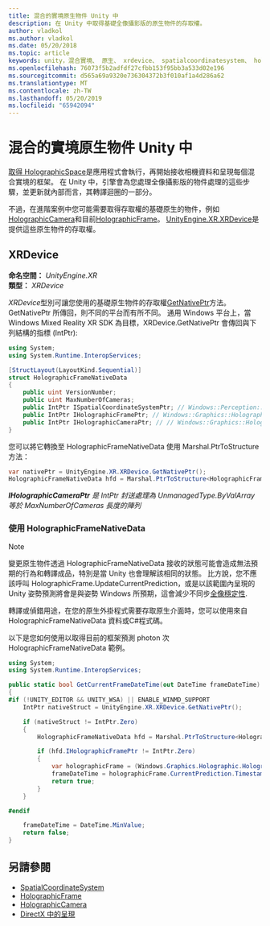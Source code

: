 ```yaml
---
title: 混合的實境原生物件 Unity 中
description: 在 Unity 中取得基礎全像攝影版的原生物件的存取權。
author: vladkol
ms.author: vladkol
ms.date: 05/20/2018
ms.topic: article
keywords: unity，混合實境、 原生、 xrdevice、 spatialcoordinatesystem、 holographicframe、 holographiccamera、 ispatialcoordinatesystem、 iholographicframe、 iholographiccamera、 getnativeptr
ms.openlocfilehash: 76073f5b2adfdf27cfbb153f95bb3a533d02e196
ms.sourcegitcommit: d565a69a9320e736304372b3f010af1a4d286a62
ms.translationtype: MT
ms.contentlocale: zh-TW
ms.lasthandoff: 05/20/2019
ms.locfileid: "65942094"
---
```

# <a name="mixed-reality-native-objects-in-unity"></a>混合的實境原生物件 Unity 中

[取得 HolographicSpace](getting-a-holographicspace.md)是應用程式會執行，再開始接收相機資料和呈現每個混合實境的框架。 在 Unity 中，引擎會為您處理全像攝影版的物件處理的這些步驟，並更新就內部而言，其轉譯迴圈的一部分。

不過，在進階案例中您可能需要取得存取權的基礎原生的物件，例如<a href="https://docs.microsoft.com/uwp/api/windows.graphics.holographic.holographiccamera" target="_blank">HolographicCamera</a>和目前<a href="https://docs.microsoft.com/uwp/api/windows.graphics.holographic.holographicframe" target="_blank">HolographicFrame</a>。 <a href="https://docs.unity3d.com/ScriptReference/XR.XRDevice.html" target="_blank">UnityEngine.XR.XRDevice</a>是提供這些原生物件的存取權。

## <a name="xrdevice"></a>XRDevice 

**命名空間：** *UnityEngine.XR*<br>
**類型：** *XRDevice*

*XRDevice*型別可讓您使用的基礎原生物件的存取權<a href="https://docs.unity3d.com/ScriptReference/XR.XRDevice.GetNativePtr.html" target="_blank">GetNativePtr</a>方法。 GetNativePtr 所傳回，則不同的平台而有所不同。 通用 Windows 平台上，當 Windows Mixed Reality XR SDK 為目標，XRDevice.GetNativePtr 會傳回與下列結構的指標 (IntPtr): 

```cs
using System;
using System.Runtime.InteropServices;

[StructLayout(LayoutKind.Sequential)]
struct HolographicFrameNativeData
{
    public uint VersionNumber;
    public uint MaxNumberOfCameras;
    public IntPtr ISpatialCoordinateSystemPtr; // Windows::Perception::Spatial::ISpatialCoordinateSystem
    public IntPtr IHolographicFramePtr; // Windows::Graphics::Holographic::IHolographicFrame 
    public IntPtr IHolographicCameraPtr; // // Windows::Graphics::Holographic::IHolographicCamera
}
```
您可以將它轉換至 HolographicFrameNativeData 使用 Marshal.PtrToStructure 方法：
```cs
var nativePtr = UnityEngine.XR.XRDevice.GetNativePtr();
HolographicFrameNativeData hfd = Marshal.PtrToStructure<HolographicFrameNativeData>(nativePtr);
```
***IHolographicCameraPtr** 是 IntPtr 封送處理為 UnmanagedType.ByValArray 等於 MaxNumberOfCameras 長度的陣列* 


### <a name="using-holographicframenativedata"></a>使用 HolographicFrameNativeData

> [!NOTE]
> 變更原生物件透過 HolographicFrameNativeData 接收的狀態可能會造成無法預期的行為和轉譯成品，特別是當 Unity 也會理解該相同的狀態。  比方說，您不應該呼叫 HolographicFrame.UpdateCurrentPrediction，或是以該範圍內呈現的 Unity 姿勢預測將會是與姿勢 Windows 所預期，這會減少不同步[全像穩定性](hologram-stability.md).

轉譯或偵錯用途，在您的原生外掛程式需要存取原生介面時，您可以使用來自 HolographicFrameNativeData 資料或C#程式碼。 

以下是您如何使用以取得目前的框架預測 photon 次 HolographicFrameNativeData 範例。 
```cs
using System;
using System.Runtime.InteropServices;

public static bool GetCurrentFrameDateTime(out DateTime frameDateTime)
{
#if (!UNITY_EDITOR && UNITY_WSA) || ENABLE_WINMD_SUPPORT
    IntPtr nativeStruct = UnityEngine.XR.XRDevice.GetNativePtr();

    if (nativeStruct != IntPtr.Zero)
    {
        HolographicFrameNativeData hfd = Marshal.PtrToStructure<HolographicFrameNativeData>(nativeStruct);

        if (hfd.IHolographicFramePtr != IntPtr.Zero)
        {
            var holographicFrame = (Windows.Graphics.Holographic.HolographicFrame)Marshal.GetObjectForIUnknown(hfd.IHolographicFramePtr);
            frameDateTime = holographicFrame.CurrentPrediction.Timestamp.TargetTime.DateTime;
            return true;
        }
    }

#endif

    frameDateTime = DateTime.MinValue;
    return false;
}

```

## <a name="see-also"></a>另請參閱
* <a href="https://docs.microsoft.com/uwp/api/windows.perception.spatial.spatialcoordinatesystem" target="_blank">SpatialCoordinateSystem</a>
* <a href="https://docs.microsoft.com/uwp/api/windows.graphics.holographic.holographicframe" target="_blank">HolographicFrame</a>
* <a href="https://docs.microsoft.com/uwp/api/windows.graphics.holographic.holographiccamera" target="_blank">HolographicCamera</a>
* [DirectX 中的呈現](rendering-in-directx.md)
